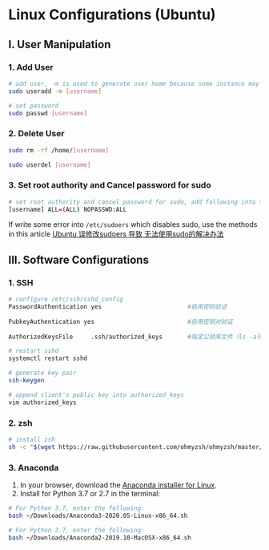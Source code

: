 # Linux Configurations (Ubuntu)

## I. User Manipulation

### 1. Add User

```bash
# add user, -m is used to generate user home because some instance may doesn't generate user home automatically.
sudo useradd -m [username]

# set password
sudo passwd [username]
```

### 2. Delete User

```bash
sudo rm -rf /home/[username]

sudo userdel [username]
```

### 3. Set root  authority and Cancel password for sudo

```bash
# set root authority and cancel password for sudo, add following into the User privilege specification of /etc/sudoers
[username] ALL=(ALL) NOPASSWD:ALL
```

If  write some error into ```/etc/sudoers``` which disables sudo, use the methods in this article [Ubuntu 误修改sudoers 导致 无法使用sudo的解决办法](https://blog.csdn.net/DKBDKBDKB/article/details/117925944?spm=1001.2101.3001.6661.1&utm_medium=distribute.pc_relevant_t0.none-task-blog-2%7Edefault%7ECTRLIST%7ERate-1-117925944-blog-80674542.pc_relevant_multi_platform_whitelistv4&depth_1-utm_source=distribute.pc_relevant_t0.none-task-blog-2%7Edefault%7ECTRLIST%7ERate-1-117925944-blog-80674542.pc_relevant_multi_platform_whitelistv4&utm_relevant_index=1)

## III. Software Configurations

### 1. SSH

```bash
# configure /etc/ssh/sshd_config
PasswordAuthentication yes                        #启用密码验证
 
PubkeyAuthentication yes                          #启用密钥对验证
 
AuthorizedKeysFile     .ssh/authorized_keys       #指定公钥库文件（ls -a可查看）

# restart sshd
systemctl restart sshd

# generate key pair
ssh-keygen

# append client's public key into authorized_keys
vim authorized_keys
```

### 2. zsh

```bash
# install zsh
sh -c "$(wget https://raw.githubusercontent.com/ohmyzsh/ohmyzsh/master/tools/install.sh -O -)"
```

### 3. Anaconda

1. In your browser, download the [Anaconda installer for Linux](https://www.anaconda.com/download/#linux).
2. Install for Python 3.7 or 2.7 in the terminal:

```bash
# For Python 3.7, enter the following:
bash ~/Downloads/Anaconda3-2020.05-Linux-x86_64.sh

# For Python 2.7, enter the following:
bash ~/Downloads/Anaconda2-2019.10-MacOSX-x86_64.sh
```

